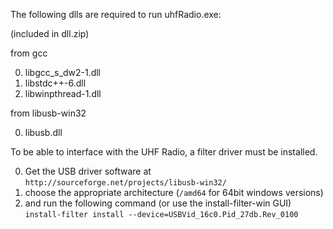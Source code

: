 The following dlls are required to run uhfRadio.exe:

(included in dll.zip)

from gcc

0. libgcc_s_dw2-1.dll 
0. libstdc++-6.dll 
0. libwinpthread-1.dll

from libusb-win32 

0. libusb.dll


To be able to interface with the UHF Radio, a filter driver must be installed.

0. Get the USB driver software at `http://sourceforge.net/projects/libusb-win32/`
0. choose the appropriate architecture (`/amd64` for 64bit windows versions) 
0. and run the following command (or use the install-filter-win GUI)
`install-filter install --device=USBVid_16c0.Pid_27db.Rev_0100`
